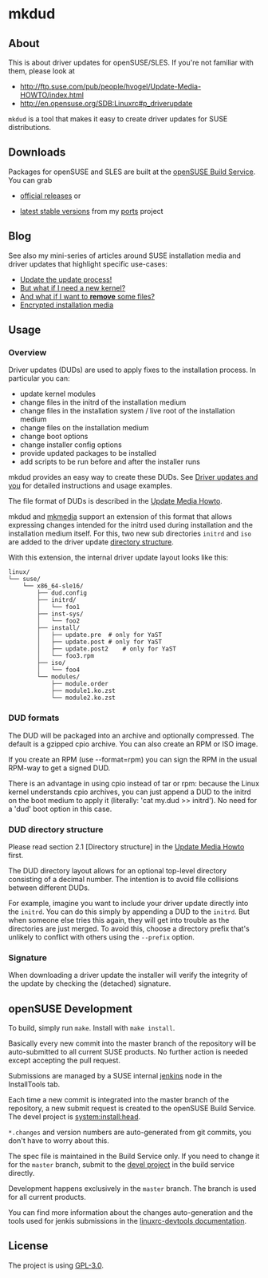 # mkdud

## About

This is about driver updates for openSUSE/SLES. If you're not familiar with them, please look at
- http://ftp.suse.com/pub/people/hvogel/Update-Media-HOWTO/index.html
- http://en.opensuse.org/SDB:Linuxrc#p_driverupdate

`mkdud` is a tool that makes it easy to create driver updates for SUSE distributions.

## Downloads

Packages for openSUSE and SLES are built at the [openSUSE Build Service](https://build.opensuse.org). You can grab

- [official releases](https://software.opensuse.org/package/mkdud) or

- [latest stable versions](https://software.opensuse.org/download/package?project=home:snwint:ports&package=mkdud)
  from my [ports](https://build.opensuse.org/package/show/home:snwint:ports/mkdud) project

## Blog

See also my mini-series of articles around SUSE installation media and driver updates that highlight specific use-cases:

- [Update the update process!](https://lizards.opensuse.org/2017/02/16/fun-things-to-do-with-driver-updates)
- [But what if I need a new kernel?](https://lizards.opensuse.org/2017/03/16/fun-things-to-do-with-driver-updates-2)
- [And what if I want to **remove** some files?](https://lizards.opensuse.org/2017/04/25/fun-things-to-do-with-driver-updates-3)
- [Encrypted installation media](https://lizards.opensuse.org/2017/11/17/encrypted-installation-media)

## Usage

### Overview

Driver updates (DUDs) are used to apply fixes to the installation process. In particular you can:

- update kernel modules
- change files in the initrd of the installation medium
- change files in the installation system / live root of the installation medium
- change files on the installation medium
- change boot options
- change installer config options
- provide updated packages to be installed
- add scripts to be run before and after the installer runs

mkdud provides an easy way to create these DUDs. See [Driver updates and you](HOWTO.md) for detailed instructions and usage examples.

The file format of DUDs is described in the [Update Media Howto](http://ftp.suse.com/pub/people/hvogel/Update-Media-HOWTO/Update-Media-HOWTO.html).

mkdud and [mkmedia](https://github.com/openSUSE/mksusecd?tab=readme-ov-file#mkmedia) support an extension of this format that allows expressing changes intended for the initrd used
during installation and the installation medium itself. For this, two new sub directories `initrd` and `iso` are added to the
driver update [directory structure](https://ftp.suse.com/pub/people/hvogel/Update-Media-HOWTO/Update-Media-HOWTO.html#id_dud1).

With this extension, the internal driver update layout looks like this:

```
linux/
└── suse/
    └── x86_64-sle16/
        ├── dud.config
        ├── initrd/
        │   └── foo1
        ├── inst-sys/
        │   └── foo2
        ├── install/
        │   ├── update.pre	# only for YaST
        │   ├── update.post	# only for YaST
        │   ├── update.post2	# only for YaST
        │   └── foo3.rpm
        ├── iso/
        │   └── foo4
        └── modules/
            ├── module.order
            ├── module1.ko.zst
            └── module2.ko.zst
```

### DUD formats

The DUD will be packaged into an archive and optionally compressed. The
default is a gzipped cpio archive. You can also create an RPM or ISO image.

If you create an RPM (use --format=rpm) you can sign the RPM in the usual RPM-way
to get a signed DUD.

There is an advantage in using cpio instead of tar or rpm: because the Linux kernel
understands cpio archives, you can just append a DUD to the initrd on the
boot medium to apply it (literally: 'cat my.dud >> initrd'). No need for a
'dud' boot option in this case.

### DUD directory structure

Please read section 2.1 [Directory structure] in the
[Update Media Howto](http://ftp.suse.com/pub/people/hvogel/Update-Media-HOWTO/Update-Media-HOWTO.html) first.

The DUD directory layout allows for an optional top-level directory consisting of a decimal number.
The intention is to avoid file collisions between different DUDs.

For example, imagine you want to include your driver update directly into
the `initrd`. You can do this simply by appending a DUD
to the `initrd`. But when someone else tries this again, they will get into
trouble as the directories are just merged. To avoid this, choose a
directory prefix that's unlikely to conflict with others using the
`--prefix` option.

### Signature

When downloading a driver update the installer will verify the integrity of
the update by checking the (detached) signature.

## openSUSE Development

To build, simply run `make`. Install with `make install`.

Basically every new commit into the master branch of the repository will be auto-submitted
to all current SUSE products. No further action is needed except accepting the pull request.

Submissions are managed by a SUSE internal [jenkins](https://jenkins.io) node in the InstallTools tab.

Each time a new commit is integrated into the master branch of the repository,
a new submit request is created to the openSUSE Build Service. The devel project
is [system:install:head](https://build.opensuse.org/package/show/system:install:head/mkdud).

`*.changes` and version numbers are auto-generated from git commits, you don't have to worry about this.

The spec file is maintained in the Build Service only. If you need to change it for the `master` branch,
submit to the
[devel project](https://build.opensuse.org/package/show/system:install:head/mkdud)
in the build service directly.

Development happens exclusively in the `master` branch. The branch is used for all current products.

You can find more information about the changes auto-generation and the
tools used for jenkis submissions in the [linuxrc-devtools
documentation](https://github.com/openSUSE/linuxrc-devtools#opensuse-development).

## License

The project is using [GPL-3.0](https://opensource.org/licenses/GPL-3.0).
